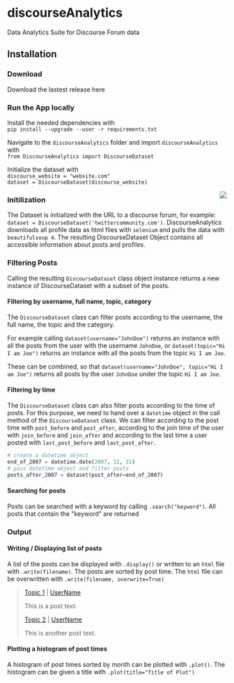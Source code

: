 # discourseAnalytics

Data Analytics Suite for Discourse Forum data

## Installation

### Download

Download the lastest release here

### Run the App locally

Install the needed dependencies with  
`pip install --upgrade --user -r requirements.txt`

Navigate to the `discourseAnalytics` folder and import `discourseAnalytics` with  
`from DiscourseAnalytics import DiscourseDataset`

Initialize the dataset with  
`discourse_website = "website.com"`  
`dataset = DiscourseDataset(discourse_website)`


<img align="right" src="https://github.com/bl4ckp4nther4/discourseAnalytics/blob/master/images/download_progress_bar.png" size=150>

### Initilization

The Dataset is initialized with the URL to a discourse forum, for example: `dataset = DiscourseDataset('twittercommunity.com')`.
DiscourseAnalytics downloads all profile data as html files with `selenium` and pulls the data with `beautifulsoup 4`.
The resulting DiscourseDataset Object contains all accessible information about posts and profiles.

### Filtering Posts

Calling the resulting `DiscourseDataset` class object instance returns a new instance of DiscourseDataset with a subset of the posts.

#### Filtering by username, full name, topic, category

The `DiscourseDataset` class can filter posts according to the username, the full name, the topic and the category. 

For example calling `dataset(username="JohnDoe")` returns an instance with all the posts from the user with the username `JohnDoe`, or `dataset(topic="Hi I am Joe")` returns an instance with all the posts from the topic `Hi I am Joe`.

These can be combined, so that `dataset(username="JohnDoe", topic="Hi I am Joe")` returns all posts by the user `JohnDoe` under the topic `Hi I am Joe`.

#### Filtering by time

The `DiscourseDataset` class can also filter posts according to the time of posts. 
For this purpose, we need to hand over a `datetime` object in the call method of the `DiscourseDataset` class.
We can filter according to the post time with `post_before` and `post_after`, according to the join time of the user with `join_before` and `join_after` and according to the last time a user posted with `last_post_before` and `last_post_after`.

```python
# create a datetime object
end_of_2007 = datetime.date(2007, 12, 31)
# pass datetime object and filter posts
posts_after_2007 = dataset(post_after=end_of_2007)
```

#### Searching for posts

Posts can be searched with a keyword by calling `.search("keyword")`. All posts that contain the "keyword" are returned

### Output

#### Writing / Displaying list of posts

A list of the posts can be displayed with `.display()` or written to an `html` file with `.write(filename)`. 
The posts are sorted by post time.
The `html` file can be overwritten with `.write(filename, overwrite=True)`

> <a href=website.com/topic>Topic 1</a> | <a href=website.com/u/username>UserName</a>
> 
> This is a post text.
> 
> <a href=website.com/topic>Topic 2</a> | <a href=website.com/u/username>UserName</a>
> 
> This is another post text.

#### Plotting a histogram of post times

A histogram of post times sorted by month can be plotted with `.plot()`. The histogram can be given a title with `.plot(title="Title of Plot")`

